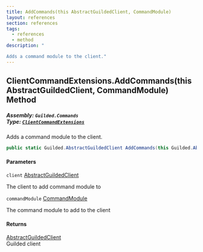 ```yaml
---
title: AddCommands(this AbstractGuildedClient, CommandModule)
layout: references
section: references
tags:
  - references
  - method
description: "

Adds a command module to the client."
---
```


## ClientCommandExtensions.AddCommands(this AbstractGuildedClient, CommandModule) Method
##### **Assembly:** `Guilded.Commands`<br/>**Type:** [`ClientCommandExtensions`](ClientCommandExtensions 'Guilded.Commands.ClientCommandExtensions')

Adds a command module to the client.

```csharp
public static Guilded.AbstractGuildedClient AddCommands(this Guilded.AbstractGuildedClient client, Guilded.Commands.CommandModule commandModule);
```
#### Parameters

<a name='Guilded.Commands.ClientCommandExtensions.AddCommands(thisGuilded.AbstractGuildedClient,Guilded.Commands.CommandModule).client'></a>

`client` [AbstractGuildedClient](AbstractGuildedClient 'Guilded.AbstractGuildedClient')

The client to add command module to

<a name='Guilded.Commands.ClientCommandExtensions.AddCommands(thisGuilded.AbstractGuildedClient,Guilded.Commands.CommandModule).commandModule'></a>

`commandModule` [CommandModule](CommandModule 'Guilded.Commands.CommandModule')

The command module to add to the client

#### Returns
[AbstractGuildedClient](AbstractGuildedClient 'Guilded.AbstractGuildedClient')  
Guilded client